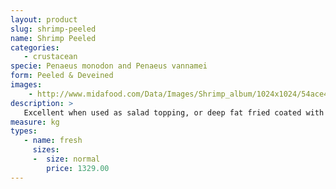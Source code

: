 ```yaml
---
layout: product
slug: shrimp-peeled
name: Shrimp Peeled
categories:
   - crustacean
specie: Penaeus monodon and Penaeus vannamei
form: Peeled & Deveined
images:
    - http://www.midafood.com/Data/Images/Shrimp_album/1024x1024/54ace4881480e959.jpg
description: >
   Excellent when used as salad topping, or deep fat fried coated with breading or batter and dipped in dressings ready.
measure: kg
types:
   - name: fresh
     sizes:
     -  size: normal
        price: 1329.00
---
```


